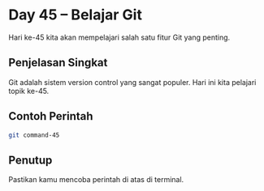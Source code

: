 # Day 45 – Belajar Git

Hari ke-45 kita akan mempelajari salah satu fitur Git yang penting.

## Penjelasan Singkat

Git adalah sistem version control yang sangat populer. Hari ini kita pelajari topik ke-45.

## Contoh Perintah

```bash
git command-45
```

## Penutup

Pastikan kamu mencoba perintah di atas di terminal.
